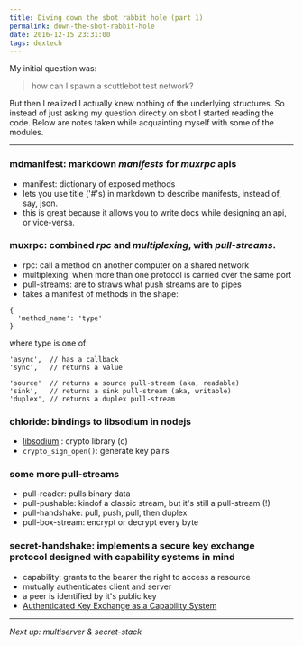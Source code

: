 ```yaml
---
title: Diving down the sbot rabbit hole (part 1)
permalink: down-the-sbot-rabbit-hole
date: 2016-12-15 23:31:00
tags: dextech
---
```


My initial question was:
> how can I spawn a scuttlebot test network?

But then I realized I actually knew nothing of the underlying structures. So instead of just asking my question directly on sbot I started reading the code. Below are notes taken while acquainting myself with some of the modules.

---

### mdmanifest: markdown *manifests* for *muxrpc* apis

  - manifest: dictionary of exposed methods
  - lets you use title ('#'s) in markdown to describe manifests, instead of, say, json.
  - this is great because it allows you to write docs while designing an api, or vice-versa.


### muxrpc: combined *rpc* and *multiplexing*, with *pull-streams*.

  - rpc: call a method on another computer on a shared network
  - multiplexing: when more than one protocol is carried over the same port
  - pull-streams: are to straws what push streams are to pipes
  - takes a manifest of methods in the shape:

  ```
  {
    'method_name': 'type'
  }
  ```
  where type is one of:
  ```
  'async',  // has a callback
  'sync',   // returns a value

  'source'  // returns a source pull-stream (aka, readable)
  'sink',   // returns a sink pull-stream (aka, writable)
  'duplex', // returns a duplex pull-stream
  ```

### chloride: bindings to **libsodium** in nodejs

  - [libsodium][1] : crypto library (c)
  - `crypto_sign_open()`: generate key pairs


### some more pull-streams

  - pull-reader: pulls binary data
  - pull-pushable: kindof a classic stream, but it's still a pull-stream (!)
  - pull-handshake: pull, push, pull, then duplex
  - pull-box-stream: encrypt or decrypt every byte


### secret-handshake: implements a secure key exchange protocol designed with **capability** systems in mind

  - capability: grants to the bearer the right to access a resource
  - mutually authenticates client and server
  - a peer is identified by it's public key
  - [Authenticated Key Exchange as a Capability System][2]

---


*Next up: multiserver & secret-stack*


[1]: https://download.libsodium.org/doc/
[2]: http://dominictarr.github.io/secret-handshake-paper/shs.pdf






